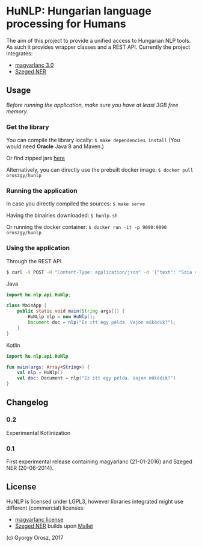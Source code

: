 # HuNLP: Hungarian language processing for Humans

The aim of this project to provide a unified access to Hungarian NLP tools. As such it provides wrapper classes and a REST API.
Currently the project integrates:
* [magyarlanc 3.0](http://www.inf.u-szeged.hu/rgai/magyarlanc)
* [Szeged NER](http://www.inf.u-szeged.hu/rgai/NER)

## Usage

*Before running the application, make sure you have at least 3GB free memory.*

### Get the library

You can compile the library locally: `$ make dependencies install`
(You would need **Oracle** Java 8 and Maven.)

Or find zipped jars [here](https://github.com/oroszgy/hunlp/releases)

Alternatively, you can directly use the prebuilt docker image: `$ docker pull oroszgy/hunlp`

### Running the application

In case you directly compiled the sources: `$ make serve`

Having the binairies downloaded: `$ hunlp.sh`

Or running the docker container: `$ docker run -it -p 9090:9090 oroszgy/hunlp`

### Using the application

Through the REST API

```bash
$ curl -X POST -H "Content-Type: application/json" -d '{"text": "Szia világ!"}' "http://localhost:9090/v1/annotate"

```

Java

```java
import hu.nlp.api.HuNlp;

class MainApp {
    public static void main(String args[]) {
        HuNLlp nlp = new HuNlp();
        Document doc = nlp("Ez itt egy példa. Vajon működik?");
    }
}
```

Kotlin

```kotlin
import hu.nlp.api.HuNlp

fun main(args: Array<String>) {
    val nlp = HuNlp()
    val doc: Document = nlp("Ez itt egy példa. Vajon működik?")
}
```

## Changelog

### 0.2

Experimental Kotlinization

### 0.1

First experimental release containing magyarlanc (21-01-2016) and Szeged NER (20-06-2014).

## License

HuNLP is licensed under LGPL3, however libraries integrated might use different (commercial) licenses:

* [magyarlanc license](http://rgai.inf.u-szeged.hu/project/nlp/research/magyarlanc/magyarlanc_license.html)
* [Szeged NER](http://rgai.inf.u-szeged.hu/project/nlp/research/NER/doc.html) builds upon [Mallet](https://github.com/mimno/Mallet/blob/master/LICENSE)

(c) Gyorgy Orosz, 2017
